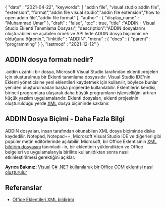 {
  "date" : "2021-04-22",
  "keywords": [ "addin file", "visual studio addin file", "extension", "format","addin file visual studio","addin file extension","how to open addin file","addin file format" ],
  "author" : {
    "display_name" : "Muhammad Umar"
},
  "draft" : "false",
  "toc" : true,
  "title" :"ADDIN - Visual Studio Eklenti Tanımlama Dosyası",
  "description":"ADDIN dosyalarını oluşturabilen ve açabilen örnek ve API'lerle ADDIN dosya biçiminin ne olduğunu öğrenin.",
  "linktitle" : "ADDIN",
  "menu" : {
    "docs" : {
      "parent" : "programming"
}
},
  "lastmod" : "2021-12-12"
}

## ADDIN dosya formatı nedir?

.addin uzantılı bir dosya, Microsoft Visual Studio tarafından eklenti projeleri için oluşturulmuş bir Eklenti tanımlama dosyasıdır. Visual Studio IDE'nin Eklenti yöneticisine yeni eklentileri kaydetmek için kullanılır, böylece bunlar yeniden oluşturulmadan başka projelerde kullanılabilir. Eklentilerin kendisi, birincil programlara ulaşarak daha büyük programların işlevselliğini artıran küçük yazılım uygulamalarıdır. Eklenti dosyaları, eklenti projesinin oluşturulduğu yerde [XML](/tr/web/xml/) dosya biçiminde saklanır.

## ADDIN Dosya Biçimi - Daha Fazla Bilgi

ADDIN dosyaları, insan tarafından okunabilen XML dosya biçiminde diske kaydedilir. Notepad, Notepad++, Microsoft Visual Studio IDE ve diğerleri gibi popüler metin editörlerinde açılabilir. Microsoft, bir Office Eklentisinin [XML bildirim dosyasını](https://learn.microsoft.com/en-us/office/dev/add-ins/develop/add-in-manifests?tabs=tabid-1) tanımladı -in, bir eklentinin yüklendikten ve Office belgeleri ve uygulamalarıyla birlikte kullanıldıktan sonra nasıl etkinleştirilmesi gerektiğini açıklar.

**Ayrıca Bakınız:** [Visual C# .NET kullanılarak bir Office COM eklentisi nasıl oluşturulur](https://learn.microsoft.com/en-us/previous-versions/office/troubleshoot/office-developer/office-com-add-in-using-visual-c)

## Referanslar

* [Office Eklentileri XML bildirimi](https://learn.microsoft.com/en-us/office/dev/add-ins/develop/add-in-manifests?tabs=tabid-1)

